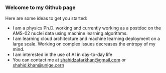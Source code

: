 ### Welcome to my Github page

Here are some ideas to get you started:

- I am a physics Ph.D. working and currently working as a postdoc on the AMS-02 nuclei data using machine learning algorithms. 
- I am learning cloud architecture and machine learning deployment on a large scale. Working on complex issues decreases the entropy of my mind. 
- I am interested in the use of AI in day-to-day life
- You can contact me at shahidzafarkhan@gmail.com or shahid.khan@unige.cern
